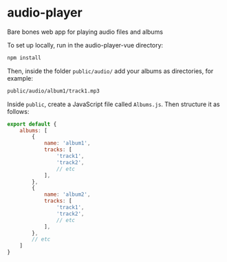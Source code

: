 # audio-player
Bare bones web app for playing audio files and albums

To set up locally, run in the audio-player-vue directory:
```sh
npm install
```

Then, inside the folder `public/audio/` add your albums as directories, for example:
```sh
public/audio/album1/track1.mp3
```

Inside `public`, create a JavaScript file called `Albums.js`. Then structure it as follows:
```javascript
export default {
    albums: [
        {
            name: 'album1',
            tracks: [
                'track1',
                'track2',
                // etc
            ],
        },
        {
            name: 'album2',
            tracks: [
                'track1',
                'track2',
                // etc
            ],
        },
        // etc
    ]
}